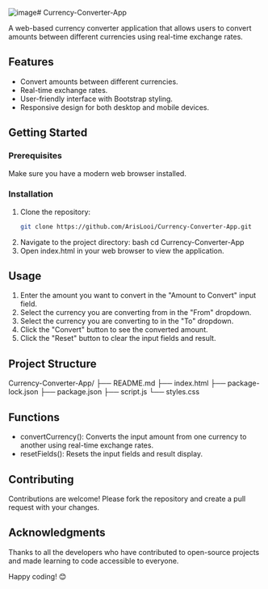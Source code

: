 ![image](https://github.com/user-attachments/assets/a9d701ca-7d78-4870-ab94-d62b8a97da3b)# Currency-Converter-App

A web-based currency converter application that allows users to convert amounts between different currencies using real-time exchange rates.

## Features

- Convert amounts between different currencies.
- Real-time exchange rates.
- User-friendly interface with Bootstrap styling.
- Responsive design for both desktop and mobile devices.

## Getting Started

### Prerequisites

Make sure you have a modern web browser installed.

### Installation

1. Clone the repository:
   ```bash
   git clone https://github.com/ArisLooi/Currency-Converter-App.git
2. Navigate to the project directory:
    bash
    cd Currency-Converter-App
3. Open index.html in your web browser to view the application.

## Usage
1. Enter the amount you want to convert in the "Amount to Convert" input field.
2. Select the currency you are converting from in the "From" dropdown.
3. Select the currency you are converting to in the "To" dropdown.
4. Click the "Convert" button to see the converted amount.
5. Click the "Reset" button to clear the input fields and result.

## Project Structure
Currency-Converter-App/
├── README.md
├── index.html
├── package-lock.json
├── package.json
├── script.js
└── styles.css

## Functions
- convertCurrency(): Converts the input amount from one currency to another using real-time exchange rates.
- resetFields(): Resets the input fields and result display.

## Contributing
Contributions are welcome! Please fork the repository and create a pull request with your changes.

## Acknowledgments
Thanks to all the developers who have contributed to open-source projects and made learning to code accessible to everyone.

Happy coding! 😊
